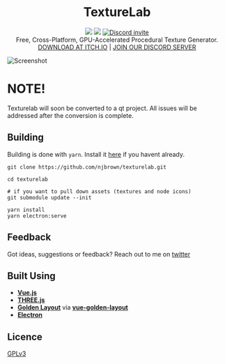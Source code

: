 

<h1 align="center">
  TextureLab
</h1>

<p align="center">
  <img src="https://github.com/njbrown/texturelab/workflows/Build/badge.svg" />
  <img src="https://img.shields.io/badge/License-GPLv3-blue.svg" />
  <a href="https://discord.gg/975NdQPsSc">
    <img src="https://img.shields.io/discord/769312171266932786.svg?logo=discord&logoColor=ffffff&color=7389D8&labelColor=6A7EC2" alt="Discord invite" />
  </a><br/>
  Free, Cross-Platform, GPU-Accelerated Procedural Texture Generator.<br/>
  <a href="https://njbrown.itch.io/texturelab">DOWNLOAD AT ITCH.IO</a> | <a href="https://discord.gg/975NdQPsSc" >JOIN OUR DISCORD SERVER</a>
</p>

![Screenshot](https://user-images.githubusercontent.com/1708550/123368911-4ceb9f00-d542-11eb-87b5-b0fc3ea3cc3d.png)

# NOTE!
Texturelab will soon be converted to a qt project. All issues will be addressed after the conversion is complete.

## Building

Building is done with `yarn`. Install it [here](https://classic.yarnpkg.com/en/docs/install) if you havent already.

```
git clone https://github.com/njbrown/texturelab.git

cd texturelab

# if you want to pull down assets (textures and node icons)
git submodule update --init

yarn install
yarn electron:serve
```

## Feedback

Got ideas, suggestions or feedback? Reach out to me on [twitter](https://twitter.com/njbrown92)

## Built Using

- **[Vue.js](https://vuejs.org)**
- **[THREE.js](https://threejs.org/)**
- **[Golden Layout](https://golden-layout.com/)** via **[vue-golden-layout](https://github.com/emedware/vue-golden-layout)**
- **[Electron](https://electronjs.org)**

## Licence

[GPLv3](https://github.com/njbrown/texturelab/blob/master/LICENSE)
